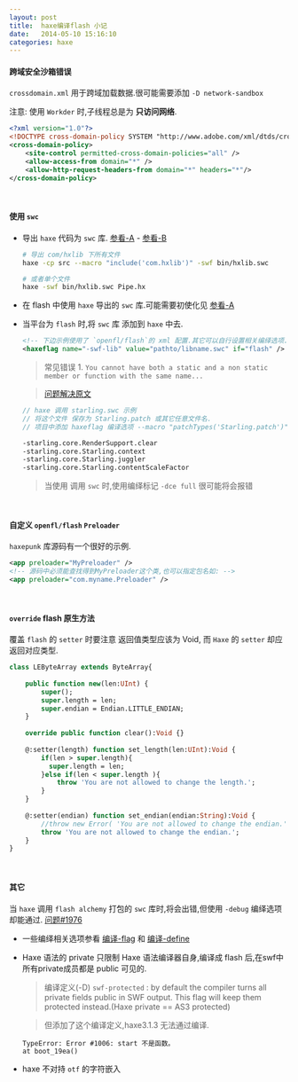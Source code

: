 ```yaml
---
layout: post
title:  haxe编译flash 小记
date:   2014-05-10 15:16:10
categories: haxe
---
```


#### 跨域安全沙箱错误

`crossdomain.xml` 用于跨域加载数据.很可能需要添加 `-D network-sandbox`

注意: 使用 `Workder` 时,子线程总是为 **只访问网络**.

```xml
<?xml version="1.0"?>
<!DOCTYPE cross-domain-policy SYSTEM "http://www.adobe.com/xml/dtds/cross-domain-policy.dtd">
<cross-domain-policy> 
	<site-control permitted-cross-domain-policies="all" />
    <allow-access-from domain="*" />
    <allow-http-request-headers-from domain="*" headers="*"/>
</cross-domain-policy>
```
<!-- more -->
 <br />


#### 使用 `swc`

 * 导出 `haxe` 代码为 `swc` 库. [参看-A] - [参看-B]

	```bash
	# 导出 com/hxlib 下所有文件
	haxe -cp src --macro "include('com.hxlib')" -swf bin/hxlib.swc

	# 或者单个文件
	haxe -swf bin/hxlib.swc Pipe.hx
	```

 
 * 在 flash 中使用 `haxe` 导出的 `swc` 库.可能需要初使化见 [参看-A]
	
 * 当平台为 `flash` 时,将 `swc` 库 添加到 `haxe` 中去.

	```xml
	<!-- 下边示例使用了 `openfl/flash`的 xml 配置.其它可以自行设置相关编绎选项. -->
	<haxeflag name="-swf-lib" value="pathto/libname.swc" if="flash" />
	```
	
	> 常见错误 1. `You cannot have both a static and a non static member or function with the same name...`

	> [问题解决原文](http://labe.me/en/blog/posts/2012-12-17-flash-haxe-gaming-sdk.html#.U4dTP3Y3mcM)

	
	```haxe
	// haxe 调用 starling.swc 示例
	// 将这个文件 保存为 Starling.patch 或其它任意文件名.
	// 项目中添加 haxeflag 编译选项 --macro "patchTypes('Starling.patch')"

	-starling.core.RenderSupport.clear
	-starling.core.Starling.context
	-starling.core.Starling.juggler
	-starling.core.Starling.contentScaleFactor
	```

	> 当使用 调用 `swc` 时,使用编绎标记 `-dce full` 很可能将会报错




[参看-A]:https://github.com/jcward/HaxeSWCExample
[参看-B]:http://old.haxe.org/manual/swc?lang=cn


<br />

#### 自定义 `openfl/flash` `Preloader`
`haxepunk` 库源码有一个很好的示例.

```xml
<app preloader="MyPreloader" />
<!-- 源码中必须能查找得到MyPreloader这个类,也可以指定包名如: -->
<app preloader="com.myname.Preloader" />
```

<br />

#### `override` flash 原生方法

覆盖 `flash` 的 `setter` 时要注意 返回值类型应该为 Void, 而 `Haxe` 的 `setter` 却应返回对应类型.

```haxe
class LEByteArray extends ByteArray{
	
	public function new(len:UInt) {
		super();
		super.length = len;
		super.endian = Endian.LITTLE_ENDIAN;
	}
	
	override public function clear():Void {}
	
	@:setter(length) function set_length(len:UInt):Void {
		if(len > super.length){
		  super.length = len;
		}else if(len < super.length ){
			throw 'You are not allowed to change the length.';	
		}
	}
	
	@:setter(endian) function set_endian(endian:String):Void {
		//throw new Error( 'You are not allowed to change the endian.' );
		throw 'You are not allowed to change the endian.';
	}
}
```


<br />

#### 其它

 当 `haxe` 调用 `flash alchemy` 打包的 `swc` 库时,将会出错,但使用 `-debug` 编绎选项却能通过. [问题#1976](https://github.com/HaxeFoundation/haxe/issues/1976)

 * 一些编绎相关选项参看 [编译-flag](http://haxe.org/doc/compiler) 和 [编译-define](http://haxe.org/manual/tips_and_tricks)

 * Haxe 语法的 private 只限制 Haxe 语法编译器自身,编译成 flash 后,在swf中所有private成员都是 public 可见的.

	> 编译定义(-D) `swf-protected` : by default the compiler turns all private fields public in SWF output. This flag will keep them protected instead.(Haxe private == AS3 protected) 

 	> 但添加了这个编译定义,haxe3.1.3 无法通过编译.
	```
  	TypeError: Error #1006: start 不是函数。
  	at boot_19ea()
 	```
 * haxe 不对持 `otf` 的字符嵌入
<br />


